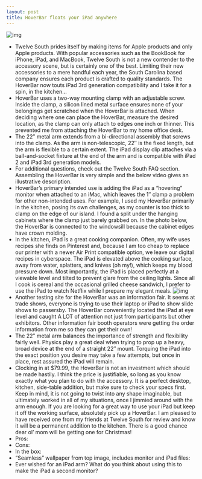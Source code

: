 ```yaml
---
layout: post
title: HoverBar floats your iPad anywhere
---
```

![img](http://media.idownloadblog.com/wp-content/uploads/2012/09/HoverBar.png)
* Twelve South prides itself by making items for Apple products and only Apple products. With popular accessories such as the BookBook for iPhone, iPad, and MacBook, Twelve South is not a new contender to the accessory scene, but is certainly one of the best. Limiting their new accessories to a mere handful each year, the South Carolina based company ensures each product is crafted to quality standards. The HoverBar now touts iPad 3rd generation compatibility and I take it for a spin, in the kitchen…
* HoverBar uses a two-way mounting clamp with an adjustable screw. Inside the clamp, a silicon lined metal surface ensures none of your belongings get scratched when the HoverBar is attached. When deciding where one can place the HoverBar, measure the desired location, as the clamp can only attach to edges one inch or thinner. This prevented me from attaching the HoverBar to my home office desk.
* The 22″ metal arm extends from a bi-directional assembly that screws into the clamp. As the arm is non-telescopic, 22″ is the fixed length, but the arm is flexible to a certain extent. The iPad display clip attaches via a ball-and-socket fixture at the end of the arm and is compatible with iPad 2 and iPad 3rd generation models.
* For additional questions, check out the Twelve South FAQ section. Assembling the HoverBar is very simple and the below video gives an illustrative description.
* HoverBar’s primary intended use is adding the iPad as a “hovering” monitor when attached to an iMac, which leaves the 1″ clamp a problem for other non-intended uses. For example, I used my HoverBar primarily in the kitchen, posing its own challenges, as my counter is too thick to clamp on the edge of our island. I found a split under the hanging cabinets where the clamp just barely grabbed on. In the photo below, the HoverBar is connected to the windowsill because the cabinet edges have crown molding.
* In the kitchen, iPad is a great cooking companion. Often, my wife uses recipes she finds on Pinterest and, because I am too cheap to replace our printer with a newer Air Print compatible option, we leave our digital recipes in cyberspace. The iPad is elevated above the cooking surface, away from water, splatters, and knives (oh my!), which keeps my blood pressure down. Most importantly, the iPad is placed perfectly at a viewable level and tilted to prevent glare from the ceiling lights. Since all I cook is cereal and the occasional grilled cheese sandwich, I prefer to use the iPad to watch Netflix while I prepare my elegant meals.
![img](http://media.idownloadblog.com/wp-content/uploads/2012/09/HoverBar-at-Moms.jpg)
* Another testing site for the HoverBar was an information fair. It seems at trade shows, everyone is trying to use their laptop or iPad to show slide shows to passersby. The HoverBar conveniently located the iPad at eye level and caught A LOT of attention not just from participants but other exhibitors. Other information fair booth operators were getting the order information from me so they can get their own!
* The 22″ metal arm balances the importance of strength and flexibility fairly well. Physics play a great deal when trying to prop up a heavy, broad device at the end of a straight 22″ mount. Torquing the iPad into the exact position you desire may take a few attempts, but once in place, rest assured the iPad will remain.
* Clocking in at $79.99, the HoverBar is not an investment which should be made hastily. I think the price is justifiable, so long as you know exactly what you plan to do with the accessory. It is a perfect desktop, kitchen, side-table addition, but make sure to check your specs first. Keep in mind, it is not going to twist into any shape imaginable, but ultimately worked in all of my situations, once I jimmied around with the arm enough. If you are looking for a great way to use your iPad but keep it off the working surface, absolutely pick up a HoverBar. I am pleased to have received one from my friends at Twelve South for review and know it will be a permanent addition to the kitchen. There is a good chance dear ol’ mom will be getting one for Christmas!
* Pros:
* Cons:
* In the box:
* “Seamless” wallpaper from top image, includes monitor and iPad files:
* Ever wished for an iPad arm? What do you think about using this to make the iPad a second monitor?

